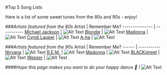 #Top 5 Song Lists


Here is a list of some sweet tunes from the 80s and 90s - enjoy!

###*Artists featured from the 80s*
 Artist          | Remember Me?
 --------------- | -----------
 [Michael Jackson](http://www.michaeljackson.com/us/home) | ![Alt Text](http://www.mjtunes.com/modules/mydownloads/images/shots/415.gif)
 [Blondie](http://www.blondie.net/) | ![Alt Text](http://ecx.images-amazon.com/images/I/51f5zWzfxSL._SL500_SS100_.jpg)
 [Madonna](http://www.madonna.com/) | ![Alt Text](https://c1.staticflickr.com/9/8031/7967087748_f26280d6cd_t.jpg)
 [Cyndi Lauper](http://cyndilauper.com/) | ![Alt Text](http://s1.hubimg.com/u/10224462_100.jpg)
 [A-ha](http://a-ha.com/) | ![Alt Text](http://a3.mzstatic.com/us/r30/Music/v4/87/11/27/87112784-44ba-f76e-9b62-da6415844990/cover100x100.jpeg)


 ###*Artists featured from the 90s*
 Artist | Remember Me?
 ------ | -----------
 [Nirvana](http://www.nirvana.com/) | ![Alt Text](http://images.upvenue.com/square_thumb/articles/deluxe-edition-of-nirvana-s-nevermind-coming-out-this-year-1400.jpg)
 [R.E.M.](http://remhq.com/index.php) | ![Alt Text](http://a4.mzstatic.com/us/r30/Music5/v4/3a/04/01/3a040124-327d-7c55-4f42-067fba1918f9/cover100x100.jpeg)
 [Madonna](http://www.madonna.com/) | ![Alt Text](http://a4.mzstatic.com/us/r30/Music/v4/af/2a/bf/af2abfb7-9d25-6004-e2fe-d8d5085dfdbf/cover100x100.jpeg)
 [BLACKstreet](http://www.mtv.com/artists/blackstreet/) | ![Alt Text](https://i1.sndcdn.com/artworks-000037249577-dfsz4r-large.jpg)
 [Weezer](http://www.weezer.com/) | ![Alt Text](http://ecx.images-amazon.com/images/I/41EJnF-I2lL._SL500_SS100_.jpg)


####*Hope this page makes you want to do your happy dance :dancer: !*
![Alt Text](http://cdnl.complex.com/assets/CHANNEL_IMAGES/TECH/2012/11/content/mj1.gif)
